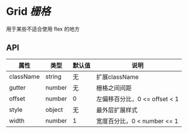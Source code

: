 # Grid *栅格*

用于某些不适合使用 flex 的地方

<example />

## API

| 属性 | 类型 | 默认值 | 说明 |
| --- | --- | --- | --- |
| className | string | 无 | 扩展className |
| gutter | number | 无 | 栅格之间间距 |
| offset | number | 0 | 左偏移百分比，0 <= offset < 1 |
| style | object | 无 | 最外层扩展样式 |
| width | number | 1 | 宽度百分比，0 < number <= 1 |
